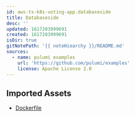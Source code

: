 ```yaml
---
id: aws-ts-k8s-voting-app.databaseside
title: Databaseside
desc: ''
updated: 1617203999691
created: 1617203999691
isDir: true
gitNotePath: '{{ noteHiearchy }}/README.md'
sources:
  - name: pulumi examples
    url: 'https://github.com/pulumi/examples'
    license: Apache License 2.0
---
```

## Imported Assets

- [Dockerfile](/assets/dockerfile)

